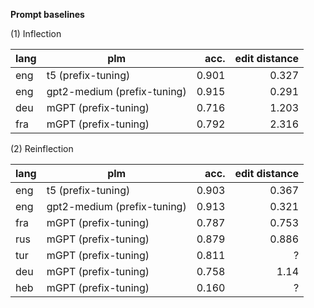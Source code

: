 **Prompt baselines**

(1) Inflection   

| lang      | plm                         |  acc.  |    edit distance |
|---------- |----------                   |------: | ----------------:|    
|eng        | t5 (prefix-tuning)          | 0.901  |       0.327      |
|eng        | gpt2-medium (prefix-tuning) | 0.915  |       0.291      |            
|deu        | mGPT (prefix-tuning)        | 0.716  |       1.203      |
|fra        | mGPT (prefix-tuning)        | 0.792  |       2.316      |



(2) Reinflection   

| lang      | plm                         |  acc.  |    edit distance |
|---------- |----------                   |------: | ----------------:|
|eng        | t5 (prefix-tuning)          | 0.903  |        0.367     |
|eng        | gpt2-medium (prefix-tuning) | 0.913  |        0.321     |
|fra        | mGPT (prefix-tuning)        | 0.787  |        0.753     |
|rus        | mGPT (prefix-tuning)        | 0.879  |        0.886     |
|tur        | mGPT (prefix-tuning)        | 0.811  |         ?        |   
|deu        | mGPT (prefix-tuning)        | 0.758  |        1.14      |
|heb        | mGPT (prefix-tuning)        | 0.160  |         ?        |
